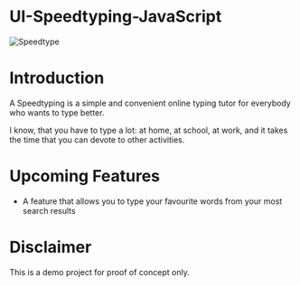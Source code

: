 # UI-Speedtyping-JavaScript

![Speedtype](https://user-images.githubusercontent.com/72680556/188507889-d17b628c-e462-4f2d-b1cb-e7b8ce721b0c.png)

# Introduction
A Speedtyping is a simple and convenient online typing tutor for everybody who wants to type better.

I know, that you have to type a lot: at home, at school, at work, and it takes the time that you can devote to other activities.

# Upcoming Features
- A feature that allows you to type your favourite words from your most search results

# Disclaimer
This is a demo project for proof of concept only.

